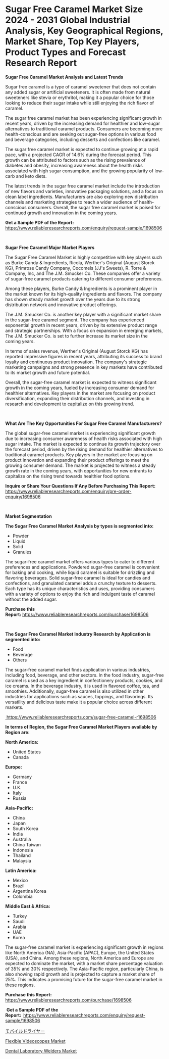 <p><h1>Sugar Free Caramel Market Size 2024 - 2031 Global Industrial Analysis, Key Geographical Regions, Market Share, Top Key Players, Product Types and Forecast Research Report</h1></p><p><strong>Sugar Free Caramel Market Analysis and Latest Trends</strong></p>
<p><p>Sugar free caramel is a type of caramel sweetener that does not contain any added sugar or artificial sweeteners. It is often made from natural sweeteners like stevia or erythritol, making it a popular choice for those looking to reduce their sugar intake while still enjoying the rich flavor of caramel.</p><p>The sugar free caramel market has been experiencing significant growth in recent years, driven by the increasing demand for healthier and low-sugar alternatives to traditional caramel products. Consumers are becoming more health-conscious and are seeking out sugar-free options in various food and beverage categories, including desserts and confections like caramel.</p><p>The sugar free caramel market is expected to continue growing at a rapid pace, with a projected CAGR of 14.6% during the forecast period. This growth can be attributed to factors such as the rising prevalence of diabetes and obesity, increasing awareness about the health risks associated with high sugar consumption, and the growing popularity of low-carb and keto diets.</p><p>The latest trends in the sugar free caramel market include the introduction of new flavors and varieties, innovative packaging solutions, and a focus on clean label ingredients. Manufacturers are also exploring new distribution channels and marketing strategies to reach a wider audience of health-conscious consumers. Overall, the sugar free caramel market is poised for continued growth and innovation in the coming years.</p></p>
<p><strong>Get a Sample PDF of the Report:&nbsp;</strong> <a href="https://www.reliableresearchreports.com/enquiry/request-sample/1698506">https://www.reliableresearchreports.com/enquiry/request-sample/1698506</a></p>
<p>&nbsp;</p>
<p><strong>Sugar Free Caramel Major Market Players</strong></p>
<p><p>The Sugar Free Caramel Market is highly competitive with key players such as Burke Candy & Ingredients, Ricola, Werther's Original (August Storck KG), Primrose Candy Company, Cocomels (JJ's Sweets), R. Torre & Company, Inc, and The J.M. Smucker Co. These companies offer a variety of sugar-free caramel products catering to different consumer preferences.</p><p>Among these players, Burke Candy & Ingredients is a prominent player in the market known for its high-quality ingredients and flavors. The company has shown steady market growth over the years due to its strong distribution network and innovative product offerings.</p><p>The J.M. Smucker Co. is another key player with a significant market share in the sugar-free caramel segment. The company has experienced exponential growth in recent years, driven by its extensive product range and strategic partnerships. With a focus on expansion in emerging markets, The J.M. Smucker Co. is set to further increase its market size in the coming years.</p><p>In terms of sales revenue, Werther's Original (August Storck KG) has reported impressive figures in recent years, attributing its success to brand loyalty and continuous product innovation. The company's strategic marketing campaigns and strong presence in key markets have contributed to its market growth and future potential.</p><p>Overall, the sugar-free caramel market is expected to witness significant growth in the coming years, fueled by increasing consumer demand for healthier alternatives. Key players in the market are focusing on product diversification, expanding their distribution channels, and investing in research and development to capitalize on this growing trend.</p></p>
<p>&nbsp;</p>
<p><strong>What Are The Key Opportunities For Sugar Free Caramel Manufacturers?</strong></p>
<p><p>The global sugar-free caramel market is experiencing significant growth due to increasing consumer awareness of health risks associated with high sugar intake. The market is expected to continue its growth trajectory over the forecast period, driven by the rising demand for healthier alternatives to traditional caramel products. Key players in the market are focusing on product innovation and expanding their product offerings to meet the growing consumer demand. The market is projected to witness a steady growth rate in the coming years, with opportunities for new entrants to capitalize on the rising trend towards healthier food options.</p></p>
<p><strong>Inquire or Share Your Questions If Any Before Purchasing This Report:</strong> <a href="https://www.reliableresearchreports.com/enquiry/pre-order-enquiry/1698506">https://www.reliableresearchreports.com/enquiry/pre-order-enquiry/1698506</a></p>
<p>&nbsp;</p>
<p><strong>Market Segmentation</strong></p>
<p><strong>The Sugar Free Caramel Market Analysis by types is segmented into:</strong></p>
<p><ul><li>Powder</li><li>Liquid</li><li>Solid</li><li>Granules</li></ul></p>
<p><p>The sugar-free caramel market offers various types to cater to different preferences and applications. Powdered sugar-free caramel is convenient for baking and cooking, while liquid caramel is suitable for drizzling and flavoring beverages. Solid sugar-free caramel is ideal for candies and confections, and granulated caramel adds a crunchy texture to desserts. Each type has its unique characteristics and uses, providing consumers with a variety of options to enjoy the rich and indulgent taste of caramel without the added sugar.</p></p>
<p><strong>Purchase this Report:&nbsp;</strong><a href="https://www.reliableresearchreports.com/purchase/1698506">https://www.reliableresearchreports.com/purchase/1698506</a></p>
<p>&nbsp;</p>
<p><strong>The Sugar Free Caramel Market Industry Research by Application is segmented into:</strong></p>
<p><ul><li>Food</li><li>Beverage</li><li>Others</li></ul></p>
<p><p>The sugar-free caramel market finds application in various industries, including food, beverage, and other sectors. In the food industry, sugar-free caramel is used as a key ingredient in confectionery products, cookies, and ice creams. In the beverage industry, it is used in flavored coffee, tea, and smoothies. Additionally, sugar-free caramel is also utilized in other industries for applications such as sauces, toppings, and flavorings. Its versatility and delicious taste make it a popular choice across different markets.</p></p>
<p><a href="https://www.reliableresearchreports.com/sugar-free-caramel-r1698506">&nbsp;https://www.reliableresearchreports.com/sugar-free-caramel-r1698506</a></p>
<p><strong>In terms of Region, the Sugar Free Caramel Market Players available by Region are:</strong></p>
<p>
    <p> <strong> North America: </strong>
        <ul>
            <li>United States</li>
            <li>Canada</li>
        </ul>
        </p> 
    <p> <strong> Europe: </strong>
        <ul>
            <li>Germany</li>
            <li>France</li>
            <li>U.K.</li>
            <li>Italy</li>
            <li>Russia</li>
        </ul>
        </p> 
    <p> <strong> Asia-Pacific: </strong>
        <ul>
            <li>China</li>
            <li>Japan</li>
            <li>South Korea</li>
            <li>India</li>
            <li>Australia</li>
            <li>China Taiwan</li>
            <li>Indonesia</li>
            <li>Thailand</li>
            <li>Malaysia</li>
        </ul>
        </p> 
    <p> <strong> Latin America: </strong>
        <ul>
            <li>Mexico</li>
            <li>Brazil</li>
            <li>Argentina Korea</li>
            <li>Colombia</li>
        </ul>
        </p> 
    <p> <strong> Middle East & Africa: </strong>
        <ul>
            <li>Turkey</li>
            <li>Saudi</li>
            <li>Arabia</li>
            <li>UAE</li>
            <li>Korea</li>
        </ul>
    </p>
    </p>
<p><p>The sugar-free caramel market is experiencing significant growth in regions like North America (NA), Asia-Pacific (APAC), Europe, the United States (USA), and China. Among these regions, North America and Europe are expected to dominate the market, with a market share percentage valuation of 35% and 30% respectively. The Asia-Pacific region, particularly China, is also showing rapid growth and is projected to capture a market share of 25%. This indicates a promising future for the sugar-free caramel market in these regions.</p></p>
<p><strong>Purchase this Report: </strong><a href="https://www.reliableresearchreports.com/purchase/1698506">https://www.reliableresearchreports.com/purchase/1698506</a></p>
<p>&nbsp;<strong>Get a Sample PDF of the Report:&nbsp;&nbsp;</strong><a href="https://www.reliableresearchreports.com/enquiry/request-sample/1698506">https://www.reliableresearchreports.com/enquiry/request-sample/1698506</a></p>
<p><strong></strong></p>
<p><p><a href="https://medium.com/@leeweir2009/%E3%83%A2%E3%83%90%E3%82%A4%E3%83%AB%E3%83%89%E3%83%A9%E3%82%A4%E3%83%A4%E3%83%BC%E5%B8%82%E5%A0%B4%E3%81%AE%E5%88%86%E6%9E%90-%E3%82%B0%E3%83%AD%E3%83%BC%E3%83%90%E3%83%AB%E7%94%A3%E6%A5%AD%E3%81%AE%E8%A6%B3%E7%82%B9%E3%81%A8%E4%BA%88%E6%B8%AC-2024%E5%B9%B4%E3%81%8B%E3%82%892031%E5%B9%B4%E3%81%BE%E3%81%A7-e74ace75c20d">モバイルドライヤー</a></p><p><a href="https://www.linkedin.com/pulse/flexible-videoscopes-market-report-reveals-latest-trends-growth-4q6wf">Flexible Videoscopes Market</a></p><p><a href="https://www.linkedin.com/pulse/dental-laboratory-welders-market-key-successful-business-strategy-u7ewf">Dental Laboratory Welders Market</a></p></p>